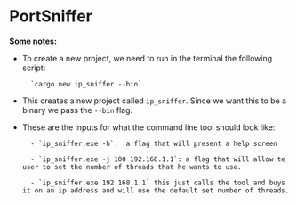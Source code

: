 # PortSniffer

__Some notes:__ 

* To create a new project, we need to run in the terminal the following script: 

		`cargo new ip_sniffer --bin`

* This creates a new project called `ip_sniffer`. Since we want this to be a binary we pass the `--bin` flag. 

* These are the inputs for what the command line tool should look like:
		
		- `ip_sniffer.exe -h`:  a flag that will present a help screen
		
		- `ip_sniffer.exe -j 100 192.168.1.1`: a flag that will allow te user to set the number of threads that he wants to use. 

		- `ip_sniffer.exe 192.168.1.1` this just calls the tool and buys it on an ip address and will use the default set number of threads.  


